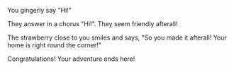 You gingerly say "Hi!"

They answer in a chorus "Hi!". They seem friendly afterall!

The strawberry close to you smiles and says, "So you made it afterall! Your home is right round the corner!"

Congratulations! Your adventure ends here!


